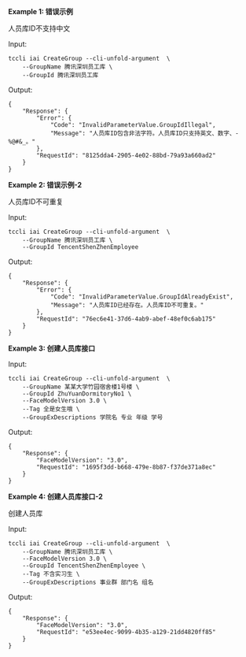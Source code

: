 **Example 1: 错误示例**

人员库ID不支持中文

Input: 

```
tccli iai CreateGroup --cli-unfold-argument  \
    --GroupName 腾讯深圳员工库 \
    --GroupId 腾讯深圳员工库
```

Output: 
```
{
    "Response": {
        "Error": {
            "Code": "InvalidParameterValue.GroupIdIllegal",
            "Message": "人员库ID包含非法字符。人员库ID只支持英文、数字、-%@#&_。"
        },
        "RequestId": "8125dda4-2905-4e02-88bd-79a93a660ad2"
    }
}
```

**Example 2: 错误示例-2**

人员库ID不可重复

Input: 

```
tccli iai CreateGroup --cli-unfold-argument  \
    --GroupName 腾讯深圳员工库 \
    --GroupId TencentShenZhenEmployee
```

Output: 
```
{
    "Response": {
        "Error": {
            "Code": "InvalidParameterValue.GroupIdAlreadyExist",
            "Message": "人员库ID已经存在。人员库ID不可重复。"
        },
        "RequestId": "76ec6e41-37d6-4ab9-abef-48ef0c6ab175"
    }
}
```

**Example 3: 创建人员库接口**



Input: 

```
tccli iai CreateGroup --cli-unfold-argument  \
    --GroupName 某某大学竹园宿舍楼1号楼 \
    --GroupId ZhuYuanDormitoryNo1 \
    --FaceModelVersion 3.0 \
    --Tag 全是女生哦 \
    --GroupExDescriptions 学院名 专业 年级 学号
```

Output: 
```
{
    "Response": {
        "FaceModelVersion": "3.0",
        "RequestId": "1695f3dd-b668-479e-8b87-f37de371a8ec"
    }
}
```

**Example 4: 创建人员库接口-2**

创建人员库

Input: 

```
tccli iai CreateGroup --cli-unfold-argument  \
    --GroupName 腾讯深圳员工库 \
    --FaceModelVersion 3.0 \
    --GroupId TencentShenZhenEmployee \
    --Tag 不含实习生 \
    --GroupExDescriptions 事业群 部门名 组名
```

Output: 
```
{
    "Response": {
        "FaceModelVersion": "3.0",
        "RequestId": "e53ee4ec-9099-4b35-a129-21dd4820ff85"
    }
}
```

